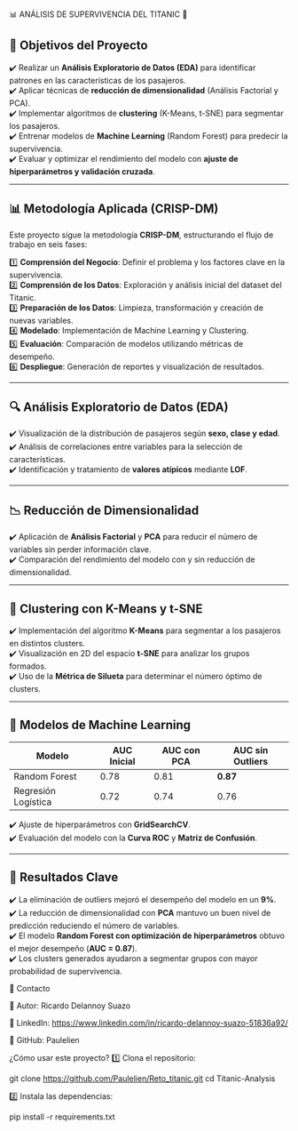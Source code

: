 
📊 ANÁLISIS DE SUPERVIVENCIA DEL TITANIC 🚢

## 📌 **Objetivos del Proyecto**
✔️ Realizar un **Análisis Exploratorio de Datos (EDA)** para identificar patrones en las características de los pasajeros.  
✔️ Aplicar técnicas de **reducción de dimensionalidad** (Análisis Factorial y PCA).  
✔️ Implementar algoritmos de **clustering** (K-Means, t-SNE) para segmentar los pasajeros.  
✔️ Entrenar modelos de **Machine Learning** (Random Forest) para predecir la supervivencia.  
✔️ Evaluar y optimizar el rendimiento del modelo con **ajuste de hiperparámetros y validación cruzada**.  

---



## 📊 **Metodología Aplicada (CRISP-DM)**  
Este proyecto sigue la metodología **CRISP-DM**, estructurando el flujo de trabajo en seis fases:

1️⃣ **Comprensión del Negocio**: Definir el problema y los factores clave en la supervivencia.  
2️⃣ **Comprensión de los Datos**: Exploración y análisis inicial del dataset del Titanic.  
3️⃣ **Preparación de los Datos**: Limpieza, transformación y creación de nuevas variables.  
4️⃣ **Modelado**: Implementación de Machine Learning y Clustering.  
5️⃣ **Evaluación**: Comparación de modelos utilizando métricas de desempeño.  
6️⃣ **Despliegue**: Generación de reportes y visualización de resultados.  

---

## 🔍 **Análisis Exploratorio de Datos (EDA)**
✔️ Visualización de la distribución de pasajeros según **sexo, clase y edad**.  
✔️ Análisis de correlaciones entre variables para la selección de características.  
✔️ Identificación y tratamiento de **valores atípicos** mediante **LOF**.  

---

## 📉 **Reducción de Dimensionalidad**
✔️ Aplicación de **Análisis Factorial** y **PCA** para reducir el número de variables sin perder información clave.  
✔️ Comparación del rendimiento del modelo con y sin reducción de dimensionalidad.  

---

## 🔬 **Clustering con K-Means y t-SNE**
✔️ Implementación del algoritmo **K-Means** para segmentar a los pasajeros en distintos clusters.  
✔️ Visualización en 2D del espacio **t-SNE** para analizar los grupos formados.  
✔️ Uso de la **Métrica de Silueta** para determinar el número óptimo de clusters.  

---

## 🤖 **Modelos de Machine Learning**
| **Modelo**       | **AUC Inicial** | **AUC con PCA** | **AUC sin Outliers** |  
|-----------------|---------------|---------------|------------------|  
| Random Forest   | 0.78          | 0.81          | **0.87**         |  
| Regresión Logística | 0.72      | 0.74          | 0.76             |  

✔️ Ajuste de hiperparámetros con **GridSearchCV**.  
✔️ Evaluación del modelo con la **Curva ROC** y **Matriz de Confusión**.  

---

## 📌 **Resultados Clave**
✔️ La eliminación de outliers mejoró el desempeño del modelo en un **9%**.  
✔️ La reducción de dimensionalidad con **PCA** mantuvo un buen nivel de predicción reduciendo el número de variables.  
✔️ El modelo **Random Forest con optimización de hiperparámetros** obtuvo el mejor desempeño (**AUC = 0.87**).  
✔️ Los clusters generados ayudaron a segmentar grupos con mayor probabilidad de supervivencia.  

📩 Contacto

📧 Autor: Ricardo Delannoy Suazo

🔗 LinkedIn: https://www.linkedin.com/in/ricardo-delannoy-suazo-51836a92/

🐙 GitHub: Paulelien

¿Cómo usar este proyecto?
1️⃣ Clona el repositorio:

git clone https://github.com/Paulelien/Reto_titanic.git 
cd Titanic-Analysis

2️⃣ Instala las dependencias:

pip install -r requirements.txt


